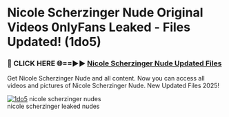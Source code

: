 # Nicole Scherzinger Nude Original Videos 0nlyFans Leaked - Files Updated! (1do5)

<h3>🔴 CLICK HERE 🌐==►► <a href="https://tinyurl.com/yc6ubb5a" rel="nofollow">Nicole Scherzinger Nude Updated Files</a></h3>

Get Nicole Scherzinger Nude and all content. Now you can access all videos and pictures of Nicole Scherzinger Nude. New Updated Files 2025!

[![1do5](https://i.imgur.com/7eu0CRL.gif)](https://tinyurl.com/yc6ubb5a)
nicole scherzinger nudes<br>
nicole scherzinger leaked nudes